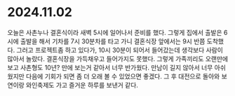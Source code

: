 # 2024.11.02

오늘은 사촌누나 결혼식이라 새벽 5시에 일어나서 준비를 했다. 그렇게 집에서 출발은 6시에 출발을 해서 기차를 7시 30분차를 타고 가니 결혼식장 앞에서는 9시 반쯤 도착했다. 그러고 프로젝트좀 하고 있다가, 10시 30분이 되어서 들어갔는데 생각보다 사람이 많아서 놀랐다. 결혼식장을 가득채우고 들어가지도 못했다. 그렇게 가족끼리도 오랜만에 보고 사촌형도 10년? 만에 보는거 같아서 너무 반가웠다. 만남이 길지 않아서 너무 아쉬웠지만 다음에 기회가 되면 좀 더 오래 볼 수 있었으면 좋겠다. 그 후 대전으로 돌아와 보연이랑 와인축제도 가고 즐거운 하루를 보낸거 같다.
